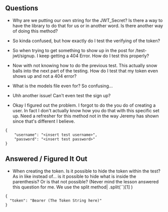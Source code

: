 ## Questions

- Why are we putting our own string for the JWT_Secret? Is there a way to have the library to do that for us or in another word. Is there another way of doing this method?

- So kinda confused, but how exactly do I test the verifying of the token?

- So when trying to get something to show up in the post for /test-jwt/signup. I keep getting a 404 Error. How do I test this properly?

- Now with not knowing how to do the previous test. This actually snow balls into the next part of the testing. How do I test that my token even shows up and not a 404 error?

- What is the models file even for? So confusing...

- Uhh another issue! Can't even test the sign up?

- Okay I figured out the problem. I forgot to do the you do of creating a user. In fact I don't actually know how you do that with this specific set up. Need a refresher for this method not in the way Jeremy has shown since that's different I believe.

```
{
    "username": "<insert test username>",
    "password": "<insert test password>"
}
```

## Answered / Figured It Out

- When creating the token. Is it possible to hide the token within the test? As in like instead of... is it possible to hide what is inside the parenthesis? Or is that not possible? (Never mind the lesson answered this question for me. We use the split method| .split(``)[1] )

```
{
  "token": "Bearer (The Token String here)"
}
```
